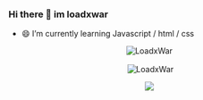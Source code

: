 ### Hi there 👋 im loadxwar
- 😄 I’m currently learning Javascript / html / css

<!--
**LoadxWar/loadxwar** is a ✨ _special_ ✨ repository because its `README.md` (this file) appears on your GitHub profile.

Here are some ideas to get you started:

- 🔭 I’m currently working on ...
- 🌱 I’m currently learning ...
- 👯 I’m looking to collaborate on ...
- 🤔 I’m looking for help with ...
- 💬 Ask me about ...
- 📫 How to reach me: ...
- 😄 Pronouns: ...
- ⚡ Fun fact: ...
-->
<p align="center"><img align="center" src="https://github-readme-stats.vercel.app/api/top-langs/?username=LoadxWar&layout=compact&hide=html" alt="LoadxWar" /></p>

<p align="center">&nbsp;<img align="center" src="https://github-readme-stats.vercel.app/api?username=LoadxWar&show_icons=true" alt="LoadxWar" /></p>
<p align="center">
    <a href="https://github.com/LoadxWar/github-quote">
    <img src="https://github-quote.vercel.app/api?type=dark"/>
  </a>
</p>
